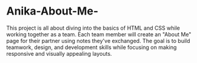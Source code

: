 # Anika-About-Me-

This project is all about diving into the basics of HTML and CSS while working together as a 
team. Each team member will create an "About Me" page for their partner using notes they've 
exchanged. The goal is to build teamwork, design, and development skills while focusing on 
making responsive and visually appealing layouts.
